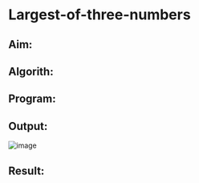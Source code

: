 # Largest-of-three-numbers
## Aim:

## Algorith:

## Program:

## Output:
![image](https://user-images.githubusercontent.com/94164665/163097736-9a8b3fd0-31b5-449d-9542-28972f7540bf.png)

## Result:

